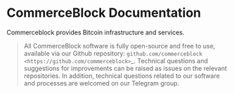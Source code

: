 # CommerceBlock Documentation

Commerceblock provides Bitcoin infrastructure and services. 

> All CommerceBlock software is fully open-source and free to use, available via our Github repository:
> `github.com/commerceblock <https://github.com/commerceblock>`_. Technical questions and suggestions
> for improvements can be raised as issues on the relevant repositories. In addition, technical questions related
> to our software and processes are welcomed on our Telegram group.
